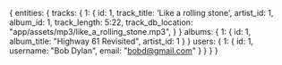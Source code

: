 {
  entities: {
    tracks: {
      1: {
        id: 1, 
        track_title: 'Like a rolling stone',
        artist_id: 1,
        album_id: 1,
        track_length: 5:22,
        track_db_location: "app/assets/mp3/like_a_rolling_stone.mp3",
      }
    }
    albums: {
      1: {
        id: 1,
        album_title: "Highway 61 Revisited",
        artist_id: 1
      }
    }
    users: {
      1: {
        id: 1,
        username: "Bob Dylan",
        email: "bobd@gmail.com"
      }
    }
  }
}